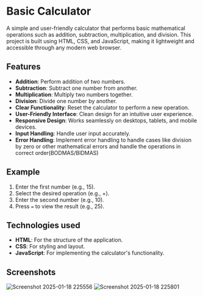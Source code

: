 
# Basic Calculator

A simple and user-friendly calculator that performs basic mathematical operations such as addition, subtraction, multiplication, and division. This project is built using HTML, CSS, and JavaScript, making it lightweight and accessible through any modern web browser.




## Features

- **Addition**: Perform addition of two numbers.
- **Subtraction**: Subtract one number from another.
- **Multiplication**: Multiply two numbers together.
- **Division**: Divide one number by another.
- **Clear Functionality**: Reset the calculator to perform a new operation.
- **User-Friendly Interface**: Clean design for an intuitive user experience.
- **Responsive Design**: Works seamlessly on desktops, tablets, and mobile devices.
- **Input Handling**: Handle user input accurately.
- **Error Handling**: Implement error handling to handle cases like division by zero or other
mathematical errors and handle the operations in correct order(BODMAS/BIDMAS)
 



## Example

1. Enter the first number (e.g., 15).
2. Select the desired operation (e.g., +).
3. Enter the second number (e.g., 10).
4. Press `=` to view the result (e.g., 25).

## Technologies used
- **HTML**: For the structure of the application.
- **CSS**: For styling and layout.
- **JavaScript**: For implementing the calculator's functionality.
## Screenshots

![Screenshot 2025-01-18 225556](https://github.com/user-attachments/assets/dd7bff0f-74d1-4f77-8597-67d0a21013d7)
![Screenshot 2025-01-18 225801](https://github.com/user-attachments/assets/5dcae765-7601-4b32-bb59-1446f266cf48)


